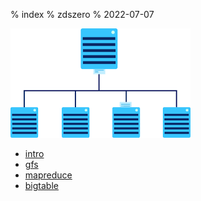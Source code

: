 % index
% zdszero
% 2022-07-07

![distributed system](../../docs/images/image_2022-07-13-09-42-35.png)

* [intro](./intro.md)
* [gfs](./gfs.md)
* [mapreduce](./mapreduce.md)
* [bigtable](./bigtable.md)
